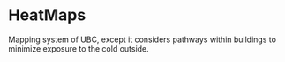 # HeatMaps
Mapping system of UBC, except it considers pathways within buildings to minimize exposure to the cold outside.
